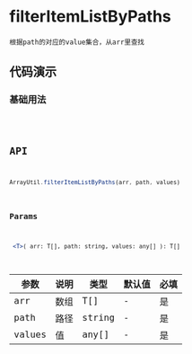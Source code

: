 # filterItemListByPaths

`根据path的对应的value集合，从arr里查找`


## 代码演示

### 基础用法
<code src="./filterItemListByPaths-use.tsx" />


## API
```jsx | pure
ArrayUtil.filterItemListByPaths(arr, path, values)
```

### Params

```jsx | pure
 <T>( arr: T[], path: string, values: any[] ): T[]
```
| 参数   | 说明 | 类型   | 默认值 | 必填 |
| ------ | ---- | ------ | ------ | ---- |
| arr    | 数组 | T[]    | -      | 是   |
| path   | 路径 | string | -      | 是   |
| values | 值   | any[]  | -      | 是   |
